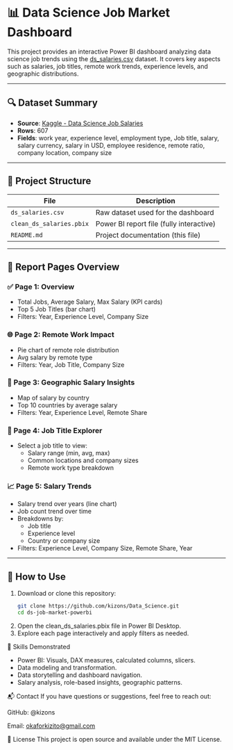 # 📊 Data Science Job Market Dashboard

This project provides an interactive Power BI dashboard analyzing data science job trends using the [ds_salaries.csv](https://github.com/kizons/Data_Science/blob/main/ds-job-market-powerbi/ds_salaries.csv) dataset. It covers key aspects such as salaries, job titles, remote work trends, experience levels, and geographic distributions.

---

## 🔍 Dataset Summary

- **Source**: [Kaggle - Data Science Job Salaries](https://www.kaggle.com/datasets/ruchi798/data-science-job-salaries)
- **Rows**: 607
- **Fields**: work year, experience level, employment type, Job title, salary, salary currency, salary in USD, employee residence, remote ratio, company location, company size

---

## 📁 Project Structure

| File | Description |
|------|-------------|
| `ds_salaries.csv` | Raw dataset used for the dashboard |
| `clean_ds_salaries.pbix` | Power BI report file (fully interactive) |
| `README.md` | Project documentation (this file) |

---

## 📄 Report Pages Overview

### ✅ Page 1: **Overview**
- Total Jobs, Average Salary, Max Salary (KPI cards)
- Top 5 Job Titles (bar chart)
- Filters: Year, Experience Level, Company Size

### 🌐 Page 2: **Remote Work Impact**
- Pie chart of remote role distribution
- Avg salary by remote type
- Filters: Year, Job Title, Company Size

### 📍 Page 3: **Geographic Salary Insights**
- Map of salary by country
- Top 10 countries by average salary
- Filters: Year, Experience Level, Remote Share

### 👔 Page 4: **Job Title Explorer**
- Select a job title to view:
  - Salary range (min, avg, max)
  - Common locations and company sizes
  - Remote work type breakdown

### 📈 Page 5: **Salary Trends**
- Salary trend over years (line chart)
- Job count trend over time
- Breakdowns by:
  - Job title
  - Experience level
  - Country or company size
- Filters: Experience Level, Company Size, Remote Share, Year

---

## 🚀 How to Use

1. Download or clone this repository:
   ```bash
   git clone https://github.com/kizons/Data_Science.git
   cd ds-job-market-powerbi
2. Open the clean_ds_salaries.pbix file in Power BI Desktop.
3. Explore each page interactively and apply filters as needed.

📌 Skills Demonstrated
* Power BI: Visuals, DAX measures, calculated columns, slicers.
* Data modeling and transformation.
* Data storytelling and dashboard navigation.
* Salary analysis, role-based insights, geographic patterns.

📬 Contact
If you have questions or suggestions, feel free to reach out:

GitHub: @kizons

Email: okaforkizito@gmail.com

🏁 License
This project is open source and available under the MIT License.



